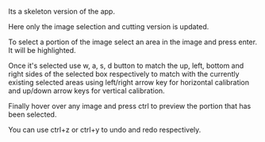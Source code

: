 Its a skeleton version of the app.

Here only the image selection and cutting version is updated.

To select a portion of the image select an area in the image and press enter. It will be highlighted.

Once it's selected use w, a, s, d button to match the up, left, bottom and right sides of the selected box respectively to match with the currently existing selected areas using left/right arrow key for horizontal calibration and up/down arrow keys for vertical calibration.

Finally hover over any image and press ctrl to preview the portion that has been selected.

You can use ctrl+z or ctrl+y to undo and redo respectively.
